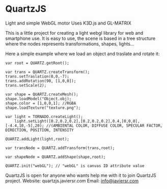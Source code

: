 QuartzJS
========

Light and simple WebGL motor
Uses K3D.js and GL-MATRIX

This is a little project for creating a light webgl library for web and smartphone use.
It is easy to use, the scene is based in a tree structure where the nodes represents transformations, shapes, lights...

Here a simple example where we load an object and traslate and rotate it:

  	var root = QUARTZ.getRoot();
  
  	var trans = QUARTZ.createTransform();
  	trans.setTraslation(0,0,-7);
  	trans.addRotation(90, [1,0,0]);
  	trans.setScale(2);
  
  	var shape = QUARTZ.createMesh();
  	shape.loadModel("Object.obj);
  	shape.color = [1,0,0,1]; //RGBA
  	shape.loadTexture("texture.png");
  
  	var light = TORNADO.createLight();
		light.setLight([0.2,0.2,0.2],[0.2,0.2,0.2],0.4,[0,0,0],[-4.4,10,-5],20); //(AMBIENTAL COLOR, DIFFUSE COLOR, SPECULAR FACTOR, DIRECTION, POSITION, INTENSITY
  
  	QUARTZ.addLight(light,root);
  
  	var transNode = QUARTZ.addTransform(trans,root);
  
  	var shapeNode = QUARTZ.addShape(shape,root);
  
  	QUARTZ.init("webGL"); // "webGL" is canvas ID attribute value
  
  

QuartzJS is open for anyone who wants help me with it to join QuartzJS project.
Website: quartzjs.javiersr.com
Email: info@javiersr.com

